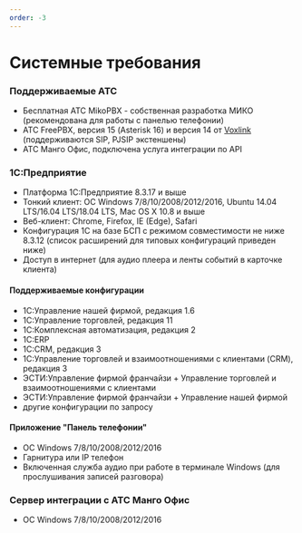 ```yaml
---
order: -3
---
```


# Системные требования

### Поддерживаемые АТС
* Бесплатная АТС MikoPBX - собственная разработка МИКО (рекомендована для работы с панелью телефонии)
* АТС FreePBX, версия 15 (Asterisk 16) и версия 14 от [Voxlink](https://voxlink.ru) (поддерживаются SIP, PJSIP экстеншены)
* АТС Манго Офис, подключена услуга интеграции по API

### 1C:Предприятие
* Платформа 1C:Предприятие 8.3.17 и выше
* Тонкий клиент: ОС Windows 7/8/10/2008/2012/2016, Ubuntu 14.04 LTS/16.04 LTS/18.04 LTS, Mac OS X 10.8 и выше
* Веб-клиент: Chrome, Firefox, IE (Edge), Safari
* Конфигурация 1С на базе БСП с режимом совместимости не ниже 8.3.12 (список расширений для типовых конфигураций приведен ниже)
* Доступ в интернет (для аудио плеера и ленты событий в карточке клиента)

#### Поддерживаемые конфигурации
* 1С:Управление нашей фирмой, редакция 1.6
* 1С:Управление торговлей, редакция 11
* 1С:Комплексная автоматизация, редакция 2
* 1С:ERP
* 1С:CRM, редакция 3
* 1С:Управление торговлей и взаимоотношениями с клиентами (CRM), редакция 3
* ЭСТИ:Управление фирмой франчайзи + Управление торговлей и взаимоотношениями с клиентами
* ЭСТИ:Управление фирмой франчайзи + Управление нашей фирмой
* другие конфигурации по запросу

#### Приложение "Панель телефонии"
* ОС Windows 7/8/10/2008/2012/2016
* Гарнитура или IP телефон
* Включенная служба аудио при работе в терминале Windows (для прослушивания записей разговора)

### Сервер интеграции с АТС Манго Офис
* ОС Windows 7/8/10/2008/2012/2016
